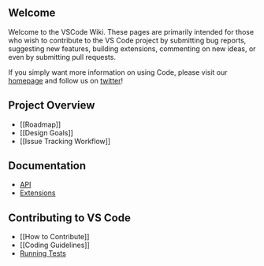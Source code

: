 
## Welcome
Welcome to the VSCode Wiki. These pages are primarily intended for those 
who wish to contribute to the VS Code project by submitting bug reports, 
suggesting new features, building extensions, commenting on new ideas, 
or even by submitting pull requests.

If you simply want more information on using Code, please visit our 
[homepage](http://code.visualstudio.com) and follow us on [twitter](https://twitter.com/code)!

## Project Overview
* [[Roadmap]]
* [[Design Goals]]
* [[Issue Tracking Workflow]]

## Documentation
* [API](https://github.com/Microsoft/vscode-extensionbuilders/tree/master/docs/extensionAPI)
* [Extensions](https://github.com/Microsoft/vscode-extensionbuilders/tree/master/docs/extensions)

## Contributing to VS Code
* [[How to Contribute]]
* [[Coding Guidelines]]
* [Running Tests](https://github.com/Microsoft/vscode/blob/master/test/README.md)


